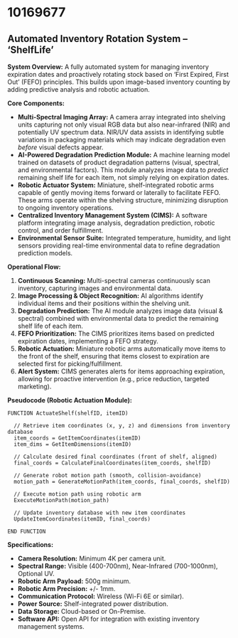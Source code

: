 # 10169677

## Automated Inventory Rotation System – ‘ShelfLife’

**System Overview:** A fully automated system for managing inventory expiration dates and proactively rotating stock based on ‘First Expired, First Out’ (FEFO) principles. This builds upon image-based inventory counting by adding predictive analysis and robotic actuation.

**Core Components:**

*   **Multi-Spectral Imaging Array:** A camera array integrated into shelving units capturing not only visual RGB data but also near-infrared (NIR) and potentially UV spectrum data. NIR/UV data assists in identifying subtle variations in packaging materials which may indicate degradation even *before* visual defects appear.
*   **AI-Powered Degradation Prediction Module:** A machine learning model trained on datasets of product degradation patterns (visual, spectral, and environmental factors). This module analyzes image data to *predict* remaining shelf life for each item, not simply relying on expiration dates.
*   **Robotic Actuator System:** Miniature, shelf-integrated robotic arms capable of gently moving items forward or laterally to facilitate FEFO. These arms operate within the shelving structure, minimizing disruption to ongoing inventory operations.
*   **Centralized Inventory Management System (CIMS):** A software platform integrating image analysis, degradation prediction, robotic control, and order fulfillment.
*   **Environmental Sensor Suite:** Integrated temperature, humidity, and light sensors providing real-time environmental data to refine degradation prediction models.

**Operational Flow:**

1.  **Continuous Scanning:** Multi-spectral cameras continuously scan inventory, capturing images and environmental data.
2.  **Image Processing & Object Recognition:** AI algorithms identify individual items and their positions within the shelving unit.
3.  **Degradation Prediction:** The AI module analyzes image data (visual & spectral) combined with environmental data to predict the remaining shelf life of each item.
4.  **FEFO Prioritization:** The CIMS prioritizes items based on predicted expiration dates, implementing a FEFO strategy.
5.  **Robotic Actuation:** Miniature robotic arms automatically move items to the front of the shelf, ensuring that items closest to expiration are selected first for picking/fulfillment.
6.  **Alert System:** CIMS generates alerts for items approaching expiration, allowing for proactive intervention (e.g., price reduction, targeted marketing).

**Pseudocode (Robotic Actuation Module):**

```
FUNCTION ActuateShelf(shelfID, itemID)

  // Retrieve item coordinates (x, y, z) and dimensions from inventory database
  item_coords = GetItemCoordinates(itemID)
  item_dims = GetItemDimensions(itemID)

  // Calculate desired final coordinates (front of shelf, aligned)
  final_coords = CalculateFinalCoordinates(item_coords, shelfID)

  // Generate robot motion path (smooth, collision-avoidance)
  motion_path = GenerateMotionPath(item_coords, final_coords, shelfID)

  // Execute motion path using robotic arm
  ExecuteMotionPath(motion_path)

  // Update inventory database with new item coordinates
  UpdateItemCoordinates(itemID, final_coords)

END FUNCTION
```

**Specifications:**

*   **Camera Resolution:** Minimum 4K per camera unit.
*   **Spectral Range:** Visible (400-700nm), Near-Infrared (700-1000nm), Optional UV.
*   **Robotic Arm Payload:** 500g minimum.
*   **Robotic Arm Precision:** +/- 1mm.
*   **Communication Protocol:** Wireless (Wi-Fi 6E or similar).
*   **Power Source:** Shelf-integrated power distribution.
*   **Data Storage:** Cloud-based or On-Premise.
*   **Software API:** Open API for integration with existing inventory management systems.
